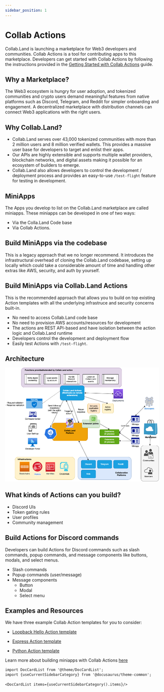 ```yaml
---
sidebar_position: 1
---
```


# Collab Actions
Collab.Land is launching a marketplace for Web3 developers and communities. Collab Actions is a tool for contributing apps to this marketplace. Developers can get started with Collab Actions by following the instructions provided in the [Getting Started with Collab Actions](https://dev.collab.land/docs/upstream-integrations/collab-actions/getting-started-with-collab-actions) guide.

## Why a Marketplace?

The Web3 ecosystem is hungry for user adoption, and tokenized communities and crypto users demand meaningful features from native platforms such as Discord, Telegram, and Reddit for simpler onboarding and engagement. A decentralized marketplace with distribution channels can connect Web3 applications with the right users.

## Why Collab.Land?

- Collab.Land serves over 43,000 tokenized communities with more than 2 million users and 8 million verified wallets. This provides a massive user base for developers to target and enlist their apps.
- Our APIs are highly extensible and supports multiple wallet providers, blockchain networks, and digital assets making it possible for an ecosystem of builders to emerge.
- Collab.Land also allows developers to control the development / deployment process and provides an easy-to-use `/test-flight` feature for testing in development.

## MiniApps
The Apps you develop to list on the Collab.Land marketplace are called miniapps. These miniapps can be developed in one of two ways:
* Via the Colla.Land Code base
* Via Collab Actions.

## Build MiniApps via the codebase
This is a legacy approach that we no longer recommend. It introduces the infrastructural overhead of cloning the Collab.Land codebase, setting up locally which could take a considerable amount of time and handling other extras like AWS, security, and auth by yourself.

## Build MiniApps via Collab.Land Actions
This is the recommended approach that allows you to build on top existing Action templates with all the underlying infrastruce and security concerns built-in. 

- No need to access Collab.Land code base
- No need to provision AWS accounts/resources for development
- The actions are REST API-based and have isolation between the action logic and Collab.Land runtime
- Developers control the development and deployment flow
- Easily test Actions with `/test-flight`.

## Architecture

![collabland-actions](../imgs/collabland-actions.png)

## What kinds of Actions can you build?

- Discord UIs
- Token gating rules
- User profiles
- Community management

## Build Actions for Discord commands
Developers can build Actions for Discord commands such as slash commands, popup commands, and message components like buttons, modals, and select menus.

- Slash commands
- Popup commands (user/message)
- Message components
  - Button
  - Modal
  - Select menu

## Examples and Resources
We have three example Collab Action templates for you to consider:

- [Loopback Hello Action template](https://github.com/abridged/collabland-hello-action)

- [Express Action template](https://github.com/abridged/collabland-action-express)
- [Python Action template](https://github.com/abridged/collabland-action-fastapi)

Learn more about building miniapps with Collab Actions [here](/docs/upstream-integrations/collab-actions/getting-started-with-collab-actions)

```mdx-code-block
import DocCardList from '@theme/DocCardList';
import {useCurrentSidebarCategory} from '@docusaurus/theme-common';

<DocCardList items={useCurrentSidebarCategory().items}/>
```
